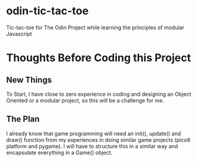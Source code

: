 # odin-tic-tac-toe
Tic-tac-toe for The Odin Project while learning the principles of modular Javascript

# Thoughts Before Coding this Project

## New Things
To Start, I have close to zero experience in coding and designing an Object Oriented or a modular project, so this will be a challenge for me.

## The Plan
I already know that game programming will need an init(), update() and draw() function from my experiences in doing similar game projects (pico8 platform and pygame). I will have to structure this in a similar way and encapsulate everything in a Game() object.

